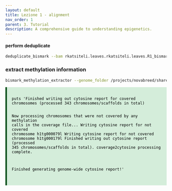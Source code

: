 ```yaml
---
layout: default
title: Lezione 1 - alignment
nav_order: 1
parent: 3. Tutorial
description: A comprehensive guide to understanding epigenetics.
---
```


#### perform deduplicate 
```bash
deduplicate_bismark --bam rkatsiteli.leaves.rkatsiteli.leaves.R1_bismark_bt2_pe.bam
```


### extract methylation information 
```bash
bismark_methylation_extractor --genome_folder /projects/novabreed/share/gmagris/collaboration/lezioni/2024/EEA/reference/ -p --bedGraph --cytosine_report --CX_context --multicore 1 --gzip rkatsiteli.leaves.rkatsiteli.leaves.R1_bismark_bt2_pe.deduplicated.bam
```
<div style="background-color: #d4edda; color: black; padding: 15px; border-left: 5px solid #155724; margin-bottom: 20px;word-wrap: break-word; overflow-wrap: break-word; white-space: normal;">
  <pre><code>puts 'Finished writing out cytosine report for covered chromosomes (processed 343 chromosomes/scaffolds in total)

Now processing chromosomes that were not covered by any methylation calls in the coverage file...
Writing cytosine report for not covered chromosome h1tg000079l
Writing cytosine report for not covered chromosome h1tg000179l
Finished writing out cytosine report (processed 345 chromosomes/scaffolds in total). coverage2cytosine processing complete.


Finished generating genome-wide cytosine report!'</code></pre>
</div>


